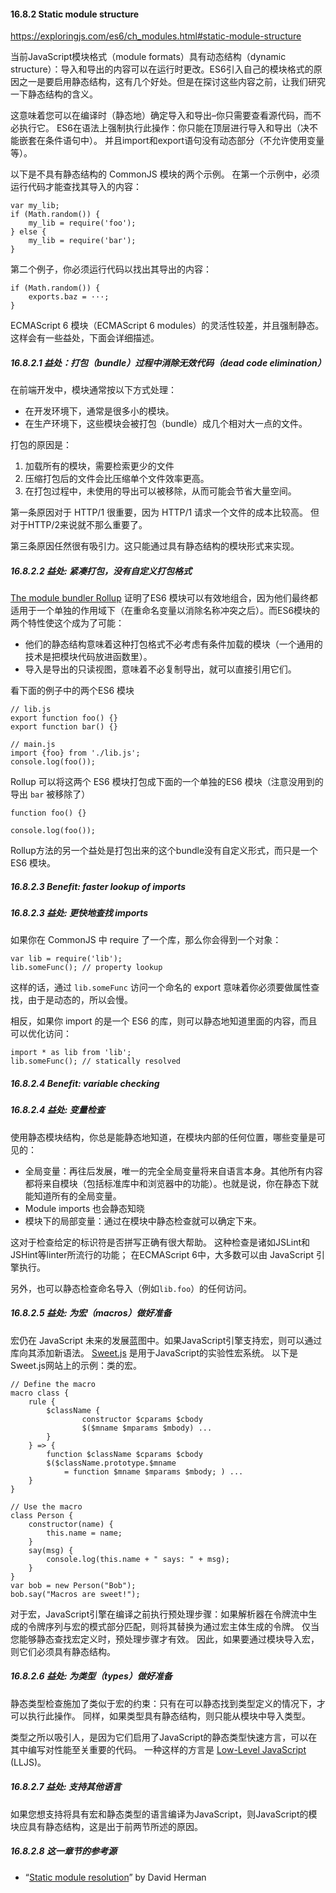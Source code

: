 #### 16.8.2 Static module structure 

https://exploringjs.com/es6/ch_modules.html#static-module-structure



当前JavaScript模块格式（module formats）具有动态结构（dynamic structure）：导入和导出的内容可以在运行时更改。ES6引入自己的模块格式的原因之一是要启用静态结构，这有几个好处。但是在探讨这些内容之前，让我们研究一下静态结构的含义。

这意味着您可以在编译时（静态地）确定导入和导出–你只需要查看源代码，而不必执行它。 ES6在语法上强制执行此操作：你只能在顶层进行导入和导出（决不能嵌套在条件语句中）。 并且import和export语句没有动态部分（不允许使用变量等）。

以下是不具有静态结构的 CommonJS 模块的两个示例。 在第一个示例中，必须运行代码才能查找其导入的内容：

```
var my_lib;
if (Math.random()) {
    my_lib = require('foo');
} else {
    my_lib = require('bar');
}
```

第二个例子，你必须运行代码以找出其导出的内容：

```
if (Math.random()) {
    exports.baz = ···;
}
```

ECMAScript 6 模块（ECMAScript 6 modules）的灵活性较差，并且强制静态。这样会有一些益处，下面会详细描述。

##### 16.8.2.1 益处：打包（bundle）过程中消除无效代码（dead code elimination）

在前端开发中，模块通常按以下方式处理：

* 在开发环境下，通常是很多小的模块。
* 在生产环境下，这些模块会被打包（bundle）成几个相对大一点的文件。

打包的原因是：

1. 加载所有的模块，需要检索更少的文件
2. 压缩打包后的文件会比压缩单个文件效率更高。
3. 在打包过程中，未使用的导出可以被移除，从而可能会节省大量空间。

第一条原因对于 HTTP/1 很重要，因为 HTTP/1 请求一个文件的成本比较高。 但对于HTTP/2来说就不那么重要了。

第三条原因任然很有吸引力。这只能通过具有静态结构的模块形式来实现。

##### 16.8.2.2 益处: 紧凑打包，没有自定义打包格式

[The module bundler Rollup](https://github.com/rollup/rollup) 证明了ES6 模块可以有效地组合，因为他们最终都适用于一个单独的作用域下（在重命名变量以消除名称冲突之后）。而ES6模块的两个特性使这个成为了可能：

* 他们的静态结构意味着这种打包格式不必考虑有条件加载的模块（一个通用的技术是把模块代码放进函数里）。
* 导入是导出的只读视图，意味着不必复制导出，就可以直接引用它们。

看下面的例子中的两个ES6 模块

```
// lib.js
export function foo() {}
export function bar() {}

// main.js
import {foo} from './lib.js';
console.log(foo());
```

Rollup 可以将这两个 ES6 模块打包成下面的一个单独的ES6 模块（注意没用到的导出 `bar` 被移除了）

```
function foo() {}

console.log(foo());
```

 Rollup方法的另一个益处是打包出来的这个bundle没有自定义形式，而只是一个 ES6 模块。

##### 16.8.2.3 Benefit: faster lookup of imports 

##### 16.8.2.3 益处:  更快地查找 imports 

如果你在 CommonJS 中 require 了一个库，那么你会得到一个对象：

```
var lib = require('lib');
lib.someFunc(); // property lookup
```

这样的话，通过 `lib.someFunc` 访问一个命名的 export 意味着你必须要做属性查找，由于是动态的，所以会慢。

相反，如果你 import 的是一个 ES6 的库，则可以静态地知道里面的内容，而且可以优化访问：

```
import * as lib from 'lib';
lib.someFunc(); // statically resolved
```

##### 16.8.2.4 Benefit: variable checking 

##### 16.8.2.4 益处: 变量检查

使用静态模块结构，你总是能静态地知道，在模块内部的任何位置，哪些变量是可见的：

- 全局变量：再往后发展，唯一的完全全局变量将来自语言本身。其他所有内容都将来自模块（包括标准库中和浏览器中的功能）。也就是说，你在静态下就能知道所有的全局变量。
- Module imports 也会静态知晓
- 模块下的局部变量：通过在模块中静态检查就可以确定下来。

这对于检查给定的标识符是否拼写正确有很大帮助。 这种检查是诸如JSLint和JSHint等linter所流行的功能； 在ECMAScript 6中，大多数可以由 JavaScript 引擎执行。

另外，也可以静态检查命名导入（例如`lib.foo`）的任何访问。

##### 16.8.2.5 益处: 为宏（macros）做好准备

宏仍在 JavaScript 未来的发展蓝图中。如果JavaScript引擎支持宏，则可以通过库向其添加新语法。 [Sweet.js](http://sweetjs.org/) 是用于JavaScript的实验性宏系统。 以下是Sweet.js网站上的示例：类的宏。

```
// Define the macro
macro class {
    rule {
        $className {
                constructor $cparams $cbody
                $($mname $mparams $mbody) ...
        }
    } => {
        function $className $cparams $cbody
        $($className.prototype.$mname
            = function $mname $mparams $mbody; ) ...
    }
}

// Use the macro
class Person {
    constructor(name) {
        this.name = name;
    }
    say(msg) {
        console.log(this.name + " says: " + msg);
    }
}
var bob = new Person("Bob");
bob.say("Macros are sweet!");
```

对于宏，JavaScript引擎在编译之前执行预处理步骤：如果解析器在令牌流中生成的令牌序列与宏的模式部分匹配，则将其替换为通过宏主体生成的令牌。 仅当您能够静态查找宏定义时，预处理步骤才有效。 因此，如果要通过模块导入宏，则它们必须具有静态结构。

##### 16.8.2.6 益处: 为类型（types）做好准备

静态类型检查施加了类似于宏的约束：只有在可以静态找到类型定义的情况下，才可以执行此操作。 同样，如果类型具有静态结构，则只能从模块中导入类型。

类型之所以吸引人，是因为它们启用了JavaScript的静态类型快速方言，可以在其中编写对性能至关重要的代码。 一种这样的方言是 [Low-Level JavaScript](http://lljs.org/) (LLJS)。

##### 16.8.2.7 益处: 支持其他语言

如果您想支持将具有宏和静态类型的语言编译为JavaScript，则JavaScript的模块应具有静态结构，这是出于前两节所述的原因。

##### 16.8.2.8 这一章节的参考源

- “[Static module resolution](http://calculist.org/blog/2012/06/29/static-module-resolution/)” by David Herman